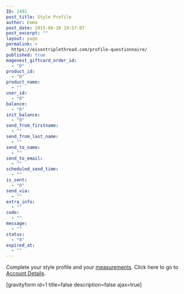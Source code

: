 ```yaml
---
ID: 2491
post_title: Style Profile
author: Emma
post_date: 2015-08-10 19:57:07
post_excerpt: ""
layout: page
permalink: >
  https://eisontriplethread.com/profile-questionnaire/
published: true
magenest_giftcard_order_id:
  - "0"
product_id:
  - "0"
product_name:
  - ""
user_id:
  - "0"
balance:
  - "0"
init_balance:
  - "0"
send_from_firstname:
  - ""
send_from_last_name:
  - ""
send_to_name:
  - ""
send_to_email:
  - ""
scheduled_send_time:
  - ""
is_sent:
  - "0"
send_via:
  - ""
extra_info:
  - ""
code:
  - ""
message:
  - ""
status:
  - "0"
expired_at:
  - ""
---
```

Complete your style profile and your <a href="https://eisontriplethread.com/my-workroom/my-body/">measurements</a>.
Click here to go to <a href="https://eisontriplethread.com/my-workroom/edit-account/">Account Details</a>.

[gravityform id=1 title=false description=false ajax=true]